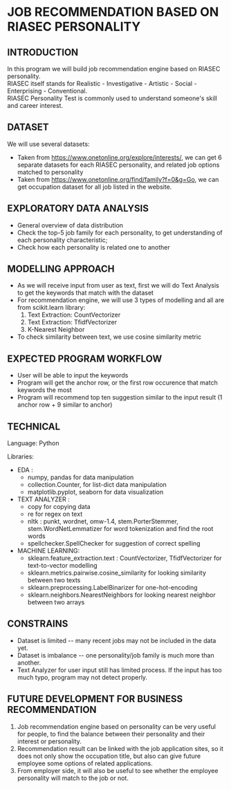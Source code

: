 # JOB RECOMMENDATION BASED ON RIASEC PERSONALITY

## INTRODUCTION
In this program we will build job recommendation engine based on RIASEC personality. <br>
RIASEC itself stands for Realistic - Investigative - Artistic - Social - Enterprising - Conventional. <br>
RIASEC Personality Test is commonly used to understand someone's skill and career interest. 

## DATASET
We will use several datasets:<br>
* Taken from https://www.onetonline.org/explore/interests/, we can get 6 separate datasets for each RIASEC personality, and related job options matched to personality
* Taken from https://www.onetonline.org/find/family?f=0&g=Go, we can get occupation dataset for all job listed in the website.

## EXPLORATORY DATA ANALYSIS
* General overview of data distribution
* Check the top-5 job family for each personality, to get understanding of each personality characteristic;
* Check how each personality is related one to another

## MODELLING APPROACH
* As we will receive input from user as text, first we will do Text Analysis to get the keywords that match with the dataset
* For recommendation engine, we will use 3 types of modelling and all are from scikit.learn library:
  1. Text Extraction: CountVectorizer
  2. Text Extraction: TfidfVectorizer
  3. K-Nearest Neighbor
* To check similarity between text, we use cosine similarity metric

## EXPECTED PROGRAM WORKFLOW
* User will be able to input the keywords
* Program will get the anchor row, or the first row occurence that match keywords the most
* Program will recommend top ten suggestion similar to the input result (1 anchor row + 9 similar to anchor)

## TECHNICAL
Language: Python

Libraries:
* EDA : 
  - numpy, pandas for data manipulation
  - collection.Counter, for list-dict data manipulation
  - matplotlib.pyplot, seaborn for data visualization
* TEXT ANALYZER : 
  - copy for copying data
  - re for regex on text
  - nltk : punkt, wordnet, omw-1.4, stem.PorterStemmer, stem.WordNetLemmatizer for word tokenization and find the root words
  - spellchecker.SpellChecker for suggestion of correct spelling
* MACHINE LEARNING: 
  - sklearn.feature_extraction.text : CountVectorizer, TfidfVectorizer for text-to-vector modelling
  - sklearn.metrics.pairwise.cosine_similarity for looking similarity between two texts
  - sklearn.preprocessing.LabelBinarizer for one-hot-encoding
  - sklearn.neighbors.NearestNeighbors for looking nearest neighbor between two arrays

## CONSTRAINS
* Dataset is limited -- many recent jobs may not be included in the data yet.
* Dataset is imbalance -- one personality/job family is much more than another.
* Text Analyzer for user input still has limited process. If the input has too much typo, program may not detect properly.

## FUTURE DEVELOPMENT FOR BUSINESS RECOMMENDATION
1. Job recommendation engine based on personality can be very useful for people, to find the balance between their personality and their interest or personality.
2. Recommendation result can be linked with the job application sites, so it does not only show the occupation title, but also can give future employee some options of related applications.
3. From employer side, it will also be useful to see whether the employee personality will match to the job or not.
